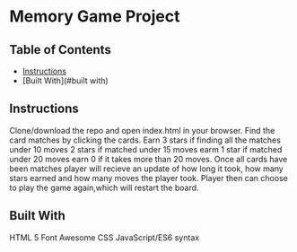 # Memory Game Project

## Table of Contents

- [Instructions](#instructions)
- [Built With](#built with)

## Instructions

Clone/download the repo and open index.html in your browser. Find the card matches by clicking the cards. Earn 3 stars if finding all the matches under 10 moves 2 stars if matched under 15 moves earm 1 star if matched under 20 moves earn 0 if it takes more than 20 moves. Once all cards have been matches player will recieve an update of how long it took, how many stars earned and how many moves the player took. Player then can choose to play the game again,which will restart the board.

## Built With

HTML 5
Font Awesome
CSS
JavaScript/ES6 syntax
